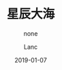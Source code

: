 ---
layout: post
title: 星辰大海
subtitle: "none"
date: 2019-01-07
author: "Lanc"
catalog: true
tags:
    - 随笔
    - 摘抄
---